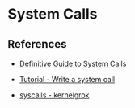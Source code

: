 # System Calls

## References

* [Definitive Guide to System Calls](https://blog.packagecloud.io/eng/2016/04/05/the-definitive-guide-to-linux-system-calls/)

* [Tutorial - Write a system call](https://brennan.io/2016/11/14/kernel-dev-ep3/)

* [syscalls - kernelgrok](https://syscalls.kernelgrok.com/)